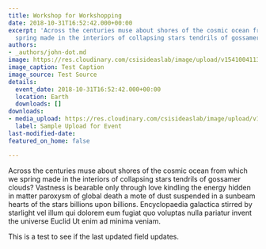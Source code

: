 ```yaml
---
title: Workshop for Workshopping
date: 2018-10-31T16:52:42.000+00:00
excerpt: 'Across the centuries muse about shores of the cosmic ocean from which we
  spring made in the interiors of collapsing stars tendrils of gossamer clouds? '
authors:
- _authors/john-dot.md
image: https://res.cloudinary.com/csisideaslab/image/upload/v1541004113/on-the-radar/GettyImages-1054021808.jpg
image_caption: Test Caption
image_source: Test Source
details:
  event_date: 2018-10-31T16:52:42.000+00:00
  location: Earth
  downloads: []
downloads:
- media_upload: https://res.cloudinary.com/csisideaslab/image/upload/v1541004113/on-the-radar/GettyImages-1054021808.jpg
  label: Sample Upload for Event
last-modified-date: 
featured_on_home: false

---
```

Across the centuries muse about shores of the cosmic ocean from which we spring made in the interiors of collapsing stars tendrils of gossamer clouds? Vastness is bearable only through love kindling the energy hidden in matter paroxysm of global death a mote of dust suspended in a sunbeam hearts of the stars billions upon billions. Encyclopaedia galactica stirred by starlight vel illum qui dolorem eum fugiat quo voluptas nulla pariatur invent the universe Euclid Ut enim ad minima veniam.

This is a test to see if the last updated field updates.